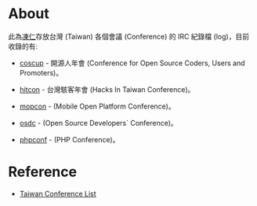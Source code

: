 # About

此為[凍仁](http://note.drx.tw/p/about-chu-siang-lai.html)存放台灣 (Taiwan) 各個會議 (Conference) 的 IRC 紀錄檔 (log)，目前收錄的有:

* [coscup](http://coscup.org) - 開源人年會 (Conference for Open Source Coders, Users and Promoters)。

* [hitcon](http://hitcon.org) - 台灣駭客年會 (Hacks In Taiwan Conference)。
         
* [mopcon](http://mopcon.org) - (Mobile Open Platform Conference)。
                               
* [osdc](http://osdc.tw) - (Open Source Developers` Conference)。
                               
* [phpconf](http://phpconf.tw/) - (PHP Conference)。
 

# Reference 

* [Taiwan Conference List](http://goo.gl/90yt5)
 
